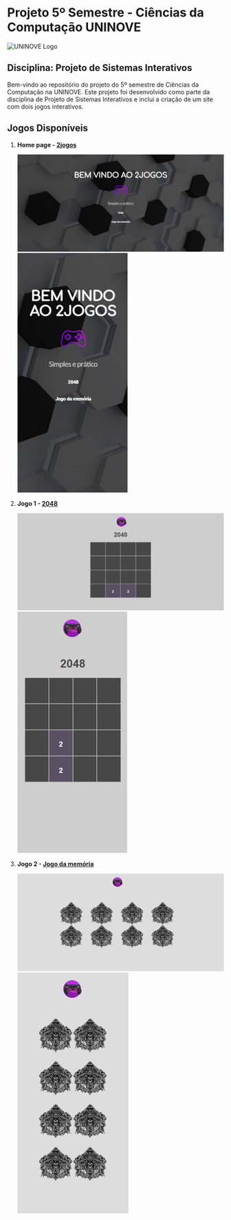 # Projeto 5º Semestre - Ciências da Computação UNINOVE

![UNINOVE Logo](https://seeklogo.com/images/U/uninove-logo-6712B4DCC4-seeklogo.com.png)

## Disciplina: Projeto de Sistemas Interativos

Bem-vindo ao repositório do projeto do 5º semestre de Ciências da Computação na UNINOVE. Este projeto foi desenvolvido como parte da disciplina de Projeto de Sistemas Interativos e inclui a criação de um site com dois jogos interativos.

## Jogos Disponíveis

1. **Home page - [2jogos](https://2jogos-eight.vercel.app/)**

   ![Versão desktop](source/print_home.jpg)
   ![Versão mobile](source/print_home_mobile.jpg)

2. **Jogo 1 - [2048](https://2jogos-eight.vercel.app/2048.html)**

   ![Versão desktop](source/print_2048.jpg)
   ![Versão mobile](source/print_2048_mobile.jpg)

3. **Jogo 2 - [Jogo da memória](https://2jogos-eight.vercel.app/memoria.html)**

   ![Versão desktop](source/print_memoria.jpg)
   ![Versão mobile](source/print_memoria_mobile.jpg)
